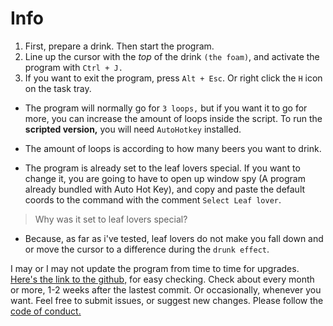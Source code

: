 # Info

1. First, prepare a drink. Then start the program.
2. Line up the cursor with the *top* of the drink `(the foam)`, and activate the program with `Ctrl + J.`
3. If you want to exit the program, press `Alt + Esc`. Or right click the `H` icon on the task tray.

- The program will normally go for `3 loops,` but if you want it to go for more, you can increase the amount of loops inside the script. To run the **scripted version,** you will need `AutoHotkey` installed.

- The amount of loops is according to how many beers you want to drink.

- The program is already set to the leaf lovers special. If you want to change it, you are going to have to open up window spy (A program already bundled with Auto Hot Key), and copy and paste the default coords to the command with the comment `Select Leaf lover`. 

>Why was it set to leaf lovers special?

- Because, as far as i've tested, leaf lovers do not make you fall down and or move the cursor to a difference during the `drunk effect`.

I may or I may not update the program from time to time for upgrades. [Here's the link to the github,](https://github.com/Mario675/Auto-Beer-Drinker--Deep-Rock-Galaxtic-) for easy checking. Check about every month or more, 1-2 weeks after the lastest commit. Or occasionally, whenever you want. Feel free to submit issues, or suggest new changes. Please follow the [code of conduct.](https://github.com/Mario675/Auto-Beer-Drinker--Deep-Rock-Galaxtic-/blob/main/CODE_OF_CONDUCT.md)
